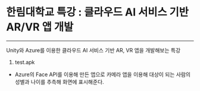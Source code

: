 # 한림대학교 특강 : 클라우드 AI 서비스 기반 AR/VR 앱 개발
<hr>
Unity와 Azure를 이용한 클라우드 AI 서비스 기반 AR, VR 앱을 개발해보는 특강

1. test.apk
- Azure의 Face API를 이용해 만든 앱으로 카메라 앱을 이용해 대상이 되는 사람의 성별과 나이를 추측해 화면에 표시해준다.
